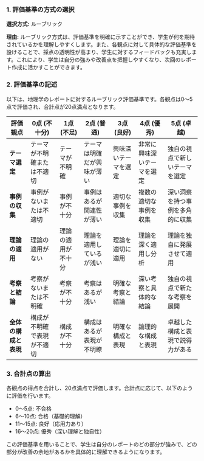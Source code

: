 ### 1. 評価基準の方式の選択
**選択方式:** ルーブリック

**理由:** ルーブリック方式は、評価基準を明確に示すことができ、学生が何を期待されているかを理解しやすくします。また、各観点に対して具体的な評価基準を設けることで、採点の透明性が高まり、学生に対するフィードバックも充実します。これにより、学生は自分の強みや改善点を把握しやすくなり、次回のレポート作成に活かすことができます。

### 2. 評価基準の記述
以下は、地理学のレポートに対するルーブリック評価基準です。各観点は0〜5点で評価され、合計点が20点満点となります。

| 評価観点               | 0点 (不十分) | 1点 (不足) | 2点 (普通) | 3点 (良好) | 4点 (優秀) | 5点 (卓越) |
|------------------------|---------------|-------------|-------------|-------------|-------------|-------------|
| **テーマ選定**        | テーマが不明確または不適切 | テーマが不明確 | テーマは明確だが興味が薄い | 興味深いテーマを選定 | 非常に興味深いテーマを選定 | 独自の視点で新しいテーマを選定 |
| **事例の収集**        | 事例がないまたは不適切 | 事例が不十分 | 事例はあるが関連性が薄い | 適切な事例を収集 | 複数の適切な事例を収集 | 深い洞察を持つ事例を多角的に収集 |
| **理論の適用**        | 理論の適用がない | 理論の適用が不十分 | 理論を適用しているが浅い | 理論を適切に適用 | 理論を深く適用し分析 | 理論を独自に発展させて適用 |
| **考察と結論**        | 考察がないまたは不明確 | 考察が不十分 | 考察はあるが浅い | 明確な考察と結論 | 深い考察と具体的な結論 | 独自の視点で新たな考察を展開 |
| **全体の構成と表現**  | 構成が不明確で表現が不適切 | 構成が不十分 | 構成はあるが表現が不明瞭 | 明確な構成と表現 | 論理的な構成と表現 | 卓越した構成と表現で説得力がある |

### 3. 合計点の算出
各観点の得点を合計し、20点満点で評価します。合計点に応じて、以下のように評価を行います。

- 0〜5点: 不合格
- 6〜10点: 合格（基礎的理解）
- 11〜15点: 良好（応用力あり）
- 16〜20点: 優秀（深い理解と独自性） 

この評価基準を用いることで、学生は自分のレポートのどの部分が強みで、どの部分が改善の余地があるかを具体的に理解できるようになります。